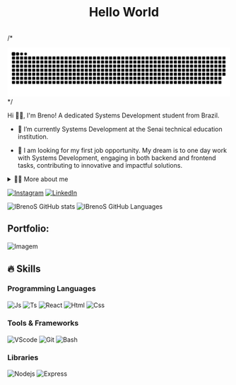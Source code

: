<!--título-->
<div id="user-content-toc">
  <ul align="center">
    <summary><h1 style="display: inline-block">Hello World</h1></summary>
</div>

/*<!--- snake --->
<div aling="center">
<img src="https://github.com/1999AZZAR/1999AZZAR/blob/main/resources/img/grid-snake.svg" 
  alt="Snake animation" /><a/>
</div>*/

<br>

<!-- Presentation -->
<p>
  Hi 👋🏼, I'm Breno! A dedicated Systems Development student from Brazil.
  
  - 🌱 I’m currently Systems Development at the Senai technical education institution.

  - 🔭 I am looking for my first job opportunity. My dream is to one day work with Systems Development, engaging in both backend and frontend tasks, contributing to innovative and impactful solutions.
</p>

<!-- Dropdown -->
<details>
  <summary>👨‍💻 More about me</summary>

  - 💬 II'm 21 years old, currently living in Brazil. I have practical experience in languages such as Java, TypeScript, and JavaScript, as well as a solid knowledge of HTML, CSS, and frameworks like React and Django. In the Database field, I highlight my experience in design and manipulation using MongoDB. These skills have been acquired through a constant commitment to learning and the practical application of this knowledge.

  - ⚡ I appreciate reading, whether it's a good book, as well as watching movies and playing games, and I also spend time updating myself in my field of study! I believe our personal interests contribute to a more refined perception of things and problem-solving. \o/
</details>

<!-- Links -->
[![Instagram](https://img.shields.io/badge/Instagram-E4405F?style=for-the-badge&logo=instagram&logoColor=white)](https://www.instagram.com/br_sntx/)
[![LinkedIn](https://img.shields.io/badge/LinkedIn-0077B5?style=for-the-badge&logo=linkedin&logoColor=white)](https://www.linkedin.com/in/breno-cerqueira-b9bb492a7)

<!-- GithubStats -->
![IBrenoS GitHub stats](https://github-readme-stats.vercel.app/api?username=IBrenoS&showicons=true&theme=dracula)
![IBrenoS GitHub Languages](https://github-readme-stats.vercel.app/api/top-langs/?username=IBrenoS&layout=compact&showicons=true&theme=dracula)

<!-- Portfolio -->
## Portfolio:

<!-- GIF -->
<p align="left">
  <img align="center" src="https://github.com/VariableBee/VariableBee/assets/77739311/4e9f41af-6b57-49a7-b15a-74322e96b4d7" alt="Imagem">
</p>

## 🔥 Skills
<!-- Skills: Programming Languages -->
  <div style="flex-basis: 48%;">
    <h3>Programming Languages</h3>
    <img align="center" alt="Js" height="30" width="40" src="https://cdn.jsdelivr.net/gh/devicons/devicon/icons/javascript/javascript-original.svg">
    <img align="center" alt="Ts" height="30" width="40" src="https://cdn.jsdelivr.net/gh/devicons/devicon/icons/typescript/typescript-original.svg">
    <img align="center" alt="React" height="30" width="40" src="https://cdn.jsdelivr.net/gh/devicons/devicon/icons/react/react-original.svg">
    <img align="center" alt="Html" height="30" width="40" src="https://cdn.jsdelivr.net/gh/devicons/devicon/icons/html5/html5-original.svg">
    <img align="center" alt="Css" height="30" width="40" src="https://cdn.jsdelivr.net/gh/devicons/devicon/icons/css3/css3-original.svg">
  </div>
  
  <!-- Skills: Tools & Frameworks -->
  <div style="flex-basis: 48%;">
    <h3>Tools & Frameworks</h3>
    <img align="center" alt="VScode" height="30" width="40" src="https://cdn.jsdelivr.net/gh/devicons/devicon/icons/vscode/vscode-original.svg">
    <img align="center" alt="Git" height="30" width="40" src="https://cdn.jsdelivr.net/gh/devicons/devicon/icons/git/git-original.svg">
    <img align="center" alt="Bash" height="30" width="40" src="https://cdn.jsdelivr.net/gh/devicons/devicon/icons/bash/bash-original.svg">
  </div>
  
  <!-- Skills: Libraries -->
  <div style="flex-basis: 48%;">
    <h3>Libraries</h3>
    <img align="center" alt="Nodejs" height="30" width="40" src="https://cdn.jsdelivr.net/gh/devicons/devicon/icons/nodejs/nodejs-original.svg">
    <img align="center" alt="Express" src="https://cdn.jsdelivr.net/gh/devicons/devicon/icons/express/express-original.svg" alt="pandas" width="40" height="40"/>
  </div>


